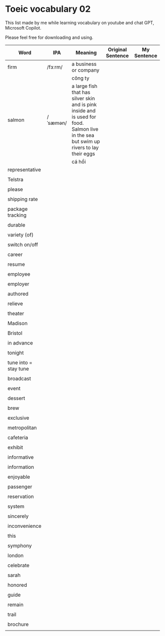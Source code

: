 # Toeic vocabulary 02

This list made by me while learning vocabulary on youtube and chat GPT, Microsoft Copilot.

Please feel free for downloading and using.

| Word                  | IPA      | Meaning                                                                                                                                   | Original Sentence | My Sentence |
| --------------------- | -------- | ----------------------------------------------------------------------------------------------------------------------------------------- | ----------------- | ----------- |
| firm                  | /fɜːrm/  | a business or company                                                                                                                     |                   |
|                       |          | công ty                                                                                                                                   |                   |
| salmon                | /ˈsæmən/ | a large fish that has silver skin and is pink inside and is used for food.<br>Salmon live in the sea but swim up rivers to lay their eggs |                   |
|                       |          | cá hồi                                                                                                                                    |                   |
| representative        |          |                                                                                                                                           |                   |
|                       |          |                                                                                                                                           |                   |
| Telstra               |          |                                                                                                                                           |                   |
|                       |          |                                                                                                                                           |                   |
| please                |          |                                                                                                                                           |                   |
|                       |          |                                                                                                                                           |                   |
| shipping rate         |          |                                                                                                                                           |                   |
|                       |          |                                                                                                                                           |                   |
| package tracking      |          |                                                                                                                                           |                   |
|                       |          |                                                                                                                                           |                   |
| durable               |          |                                                                                                                                           |                   |
|                       |          |                                                                                                                                           |                   |
| variety (of)          |          |                                                                                                                                           |                   |
|                       |          |                                                                                                                                           |                   |
| switch on/off         |          |                                                                                                                                           |                   |
|                       |          |                                                                                                                                           |                   |
| career                |          |                                                                                                                                           |                   |
|                       |          |                                                                                                                                           |                   |
| resume                |          |                                                                                                                                           |                   |
|                       |          |                                                                                                                                           |                   |
| employee              |          |                                                                                                                                           |                   |
|                       |          |                                                                                                                                           |                   |
| employer              |          |                                                                                                                                           |                   |
|                       |          |                                                                                                                                           |                   |
| authored              |          |                                                                                                                                           |                   |
|                       |          |                                                                                                                                           |                   |
| relieve               |          |                                                                                                                                           |                   |
|                       |          |                                                                                                                                           |                   |
| theater               |          |                                                                                                                                           |                   |
|                       |          |                                                                                                                                           |                   |
| Madison               |          |                                                                                                                                           |                   |
|                       |          |                                                                                                                                           |                   |
| Bristol               |          |                                                                                                                                           |                   |
|                       |          |                                                                                                                                           |                   |
| in advance            |          |                                                                                                                                           |                   |
|                       |          |                                                                                                                                           |                   |
| tonight               |          |                                                                                                                                           |                   |
|                       |          |                                                                                                                                           |                   |
| tune into = stay tune |          |                                                                                                                                           |                   |
|                       |          |                                                                                                                                           |                   |
| broadcast             |          |                                                                                                                                           |
|                       |          |                                                                                                                                           |                   |
| event                 |          |                                                                                                                                           |                   |
|                       |          |                                                                                                                                           |                   |
| dessert               |          |                                                                                                                                           |                   |
|                       |          |                                                                                                                                           |                   |
| brew                  |          |                                                                                                                                           |                   |
|                       |          |                                                                                                                                           |                   |
| exclusive             |          |                                                                                                                                           |                   |
|                       |          |                                                                                                                                           |                   |
| metropolitan          |          |                                                                                                                                           |                   |
|                       |          |                                                                                                                                           |                   |
| cafeteria             |          |                                                                                                                                           |                   |
|                       |          |                                                                                                                                           |                   |
| exhibit               |          |                                                                                                                                           |                   |
|                       |          |                                                                                                                                           |                   |
| informative           |          |                                                                                                                                           |                   |
|                       |          |                                                                                                                                           |                   |
| information           |          |                                                                                                                                           |                   |
|                       |          |                                                                                                                                           |                   |
| enjoyable             |          |                                                                                                                                           |                   |
|                       |          |                                                                                                                                           |                   |
| passenger             |          |                                                                                                                                           |                   |
|                       |          |                                                                                                                                           |                   |
| reservation           |          |                                                                                                                                           |                   |
|                       |          |                                                                                                                                           |                   |
| system                |          |                                                                                                                                           |                   |
|                       |          |                                                                                                                                           |                   |
| sincerely             |          |                                                                                                                                           |                   |
|                       |          |                                                                                                                                           |                   |
| inconvenience         |          |                                                                                                                                           |                   |
|                       |          |                                                                                                                                           |                   |
| this                  |          |                                                                                                                                           |                   |
|                       |          |                                                                                                                                           |                   |
| symphony              |          |                                                                                                                                           |                   |
|                       |          |                                                                                                                                           |                   |
| london                |          |                                                                                                                                           |                   |
|                       |          |                                                                                                                                           |                   |
| celebrate             |          |                                                                                                                                           |                   |
|                       |          |                                                                                                                                           |                   |
| sarah                 |          |                                                                                                                                           |                   |
|                       |          |                                                                                                                                           |                   |
| honored               |          |                                                                                                                                           |                   |
|                       |          |                                                                                                                                           |                   |
| guide                 |          |                                                                                                                                           |                   |
|                       |          |                                                                                                                                           |                   |
| remain                |          |                                                                                                                                           |                   |
|                       |          |                                                                                                                                           |                   |
| trail                 |          |                                                                                                                                           |                   |
|                       |          |                                                                                                                                           |                   |
| brochure              |          |                                                                                                                                           |                   |
|                       |          |                                                                                                                                           |                   |
